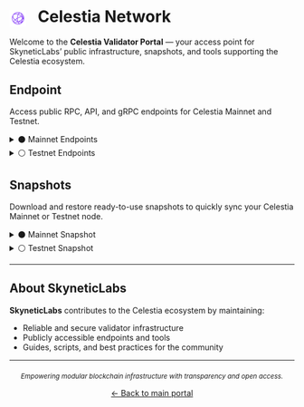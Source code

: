 # <img src="https://raw.githubusercontent.com/Skyneticlabs/Logo/main/celestia-logo.png" width="30" align="center"> &nbsp; Celestia Network

Welcome to the **Celestia Validator Portal** — your access point for SkyneticLabs’ public infrastructure, snapshots, and tools supporting the Celestia ecosystem.

<section class="endpoint-section">
  <h2> Endpoint</h2>
  <p>Access public RPC, API, and gRPC endpoints for Celestia Mainnet and Testnet.</p>

  <details>
    <summary> ⚫ Mainnet Endpoints</summary>
    <ul>
      <li><strong>RPC:</strong> <a href="https://celestia-m-rpc.skyneticlabs.com" target="_blank">https://celestia-m-rpc.skyneticlabs.com/</a></li>
      <li><strong>API:</strong> <a href="https://celestia-m-api.skyneticlabs.com" target="_blank">https://celestia-m-api.skyneticlabs.com</a></li>
      <li><strong>gRPC:</strong> <a href="celestia-m-grpc.skyneticlabs.com:443" target="_blank">celestia-m-grpc.skyneticlabs.com:443</a></li>
    </ul>
  </details>

  <details>
    <summary> ⚪ Testnet Endpoints</summary>
    <ul>
      <li><strong>RPC:</strong> <a href="https://celestia-t-rpc.skyneticlabs.com" target="_blank">https://celestia-t-rpc.skyneticlabs.com/</a></li>
      <li><strong>API:</strong> <a href="https://celestia-t-api.skyneticlabs.com" target="_blank">https://celestia-t-api.skyneticlabs.com</a></li>
      <li><strong>gRPC:</strong> <a href="celestia-t-grpc.skyneticlabs.com:443" target="_blank">celestia-t-grpc.skyneticlabs.com:443</a></li>
    </ul>
  </details>
</section>

<section class="snapshot-section">
  <h2>Snapshots</h2>
  <p>Download and restore ready-to-use snapshots to quickly sync your Celestia Mainnet or Testnet node.</p>

  <details>
    <summary>⚫ Mainnet Snapshot</summary>
    <p>Use the following commands to download and restore the latest snapshot for Celestia Mainnet:</p>
    <pre><code>cd $HOME
sudo systemctl stop celestia-appd

cp $HOME/.celestia-app/data/priv_validator_state.json $HOME/.celestia-app/priv_validator_state.json.backup

rm -rf $HOME/.celestia-app/data

curl -L https://services-m.skyneticlabs.com/celestia/snapshot_mainnet.tar.lz4 | tar -Ilz4 -xf - -C $HOME/.celestia-app/

mv $HOME/.celestia-app/priv_validator_state.json.backup $HOME/.celestia-app/data/priv_validator_state.json

sudo systemctl restart celestia-appd && sudo journalctl -u celestia-appd -f
</code></pre>
  </details>

  <details>
    <summary>⚪ Testnet Snapshot</summary>
    <p>Use the following commands to download and restore the latest snapshot for Celestia Testnet:</p>
    <pre><code>cd $HOME
sudo systemctl stop celestia-appd

cp $HOME/.celestia-app/data/priv_validator_state.json $HOME/.celestia-app/priv_validator_state.json.backup

rm -rf $HOME/.celestia-app/data

curl -L https://services-t.skyneticlabs.com/celestia/snapshot_testnet.tar.lz4 | tar -Ilz4 -xf - -C $HOME/.celestia-app/

mv $HOME/.celestia-app/priv_validator_state.json.backup $HOME/.celestia-app/data/priv_validator_state.json

sudo systemctl restart celestia-appd && sudo journalctl -u celestia-appd -f
</code></pre>
  </details>
</section>

---

##  About SkyneticLabs

**SkyneticLabs** contributes to the Celestia ecosystem by maintaining:

- Reliable and secure validator infrastructure  
- Publicly accessible endpoints and tools  
- Guides, scripts, and best practices for the community  

---

<p align="center">
  <sub><i>Empowering modular blockchain infrastructure with transparency and open access.</i></sub>
</p>

<p align="center"> <a href="README.md">← Back to main portal</a> </p> 

